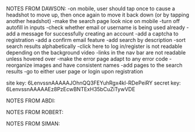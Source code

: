 NOTES FROM DAWSON:
-on mobile, user should tap once to cause a headshot to move up, then once again to move it back down (or by tapping another headshot)
-make the search page look nice on mobile
-turn off autofill in inputs
-check whether email or username is being used already
-add a message for successfully creating an account
-add a captcha to registration
-add a confirm email feature
-add search by description
-sort search results alphabetically
-click here to log in/register is not readable depending on the background video
-links in the nav bar are not readable unless hovered over
-make the error page adapt to any error code
-reorganize images and have consistent names
-add pages to the search results
-go to either user page or login upon registration

site key: 6LenvssnAAAAAJOhnQQ3FEYuhRgx4kl-RDePeiRY
secret key: 6LenvssnAAAAAEz8PzEcwBNTExH35bCuZiTywVDE

NOTES FROM ABDI:

NOTES FROM ROBERT:

NOTES FROM SIMAN: